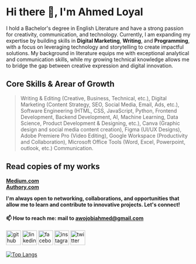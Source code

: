 # Hi there 👋, I'm Ahmed Loyal
I hold a Bachelor's degree in English Literature and have a strong passion for creativity, communication, and technology. Currently, I am expanding my expertise by building skills in **Digital Marketing**, **Writing**, and **Programming**, with a focus on leveraging technology and storytelling to create impactful solutions. My background in literature equips me with exceptional analytical and communication skills, while my growing technical knowledge allows me to bridge the gap between creative expression and digital innovation.

## Core Skills & Arear of Growth
> Writing & Editing (Creative, Business, Technical, etc.),
> Digital Marketing (Content Strategy, SEO, Social Media, Email, Ads, etc.),
> Software Engineering (HTML, CSS, JavaScript, Python, Frontend Development, Backend Development, AI, Machine Learning, Data Science, Product Development & Designing, etc.),
> Canva (Graphic design and social media content creation),
> Figma (UI/UX Designs),
> Adobe Premiere Pro (Video Editing),
> Google Workspace (Productivity and Collaboration),
> Microsoft Office Tools (Word, Excel, Powerpoint, outlook, etc.)
> Communication.

## Read copies of my works
**<a href="https://medium.com/@awojobiahmed71" >Medium.com</a>**
<br/>
**<a href="https://authory.com/AhmedAwojobi" >Authory.com</a>**

**I'm always open to networking, collaborations, and opportunities that allow me to learn and contribute to innovative projects. Let's connect!**

 #### 📫 How to reach me: mail to awojobiahmed@gmail.com 


[<img src='https://cdn.jsdelivr.net/npm/simple-icons@3.0.1/icons/github.svg' alt='github' height='40'>](https://github.com/ahmed-loyal)  [<img src='https://cdn.jsdelivr.net/npm/simple-icons@3.0.1/icons/linkedin.svg' alt='linkedin' height='40'>](https://www.linkedin.com/in/ahmed-awojobi-a56b591b7/)  [<img src='https://cdn.jsdelivr.net/npm/simple-icons@3.0.1/icons/facebook.svg' alt='facebook' height='40'>](https://www.facebook.com/harmerd.harwojorbi)  [<img src='https://cdn.jsdelivr.net/npm/simple-icons@3.0.1/icons/instagram.svg' alt='instagram' height='40'>](https://www.instagram.com/ahmed_loyal_/)  [<img src='https://cdn.jsdelivr.net/npm/simple-icons@3.0.1/icons/twitter.svg' alt='twitter' height='40'>](https://twitter.com/ahmed_loyal_)

[![Top Langs](https://github-readme-stats.vercel.app/api/top-langs/?username=ahmed-loyal)](https://github.com/anuraghazra/github-readme-stats)


